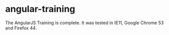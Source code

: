 # angular-training
The AngularJS Training is complete.
It was tested in IE11, Google Chrome 53 and Firefox 44.